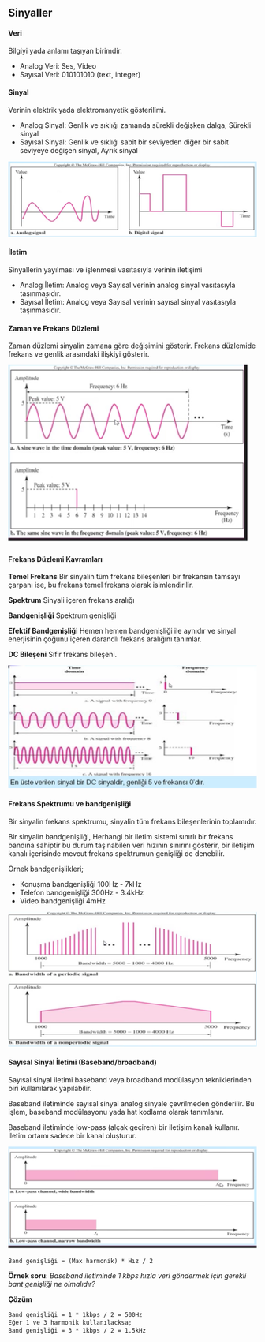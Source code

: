 Sinyaller
-----------

#### Veri
Bilgiyi yada anlamı taşıyan birimdir. 
* Analog Veri: Ses, Video
* Sayısal Veri: 010101010 (text, integer)

#### Sinyal
Verinin elektrik yada elektromanyetik gösterilimi.
* Analog Sinyal: Genlik ve sıklığı zamanda sürekli değişken dalga, Sürekli sinyal
* Sayısal Sinyal: Genlik ve sıklığı sabit bir seviyeden diğer bir sabit seviyeye değişen sinyal, Ayrık sinyal

![](analog-digital-signal.png)

#### İletim
Sinyallerin yayılması ve işlenmesi vasıtasıyla verinin iletişimi
* Analog İletim: Analog veya Sayısal verinin analog sinyal vasıtasıyla taşınmasıdır.
* Sayısal İletim: Analog veya Sayısal verinin sayısal sinyal vasıtasıyla taşınmasıdır.

#### Zaman ve Frekans Düzlemi

Zaman düzlemi sinyalin zamana göre değişimini gösterir. Frekans düzlemide frekans ve genlik arasındaki ilişkiyi gösterir.

![](frekans-zaman-duzlem.png)

#### Frekans Düzlemi Kavramları

**Temel Frekans** Bir sinyalin tüm frekans bileşenleri bir frekansın tamsayı çarpanı ise, bu frekans temel frekans olarak isimlendirilir.

**Spektrum** Sinyali içeren frekans aralığı

**Bandgenişliği** Spektrum genişliği

**Efektif Bandgenişliği** Hemen hemen bandgenişliği ile aynıdır ve sinyal enerjisinin çoğunu içeren darandlı frekans aralığını tanımlar.

**DC Bileşeni** Sıfır frekans bileşeni.

![](frekans-duzlemi-kavramlari.png)

#### Frekans Spektrumu ve bandgenişliği

Bir sinyalin frekans spektrumu, sinyalin tüm frekans bileşenlerinin toplamıdır.

Bir sinyalin bandgenişliği, Herhangi bir iletim sistemi sınırlı bir frekans bandına sahiptir bu durum taşınabilen veri hızının sınırını gösterir, bir iletişim kanalı içerisinde mevcut frekans spektrumun genişliği de denebilir.

Örnek bandgenişlikleri;
* Konuşma bandgenişliği 100Hz - 7kHz
* Telefon bandgenişliği 300Hz - 3.4kHz
* Video bandgenişliği 4mHz

![](spektrum-bandgenisligi.png)


#### Sayısal Sinyal İletimi (Baseband/broadband)

Sayısal sinyal iletimi baseband veya broadband modülasyon tekniklerinden biri kullanılarak yapılabilir.

Baseband iletiminde sayısal sinyal analog sinyale çevrilmeden gönderilir. Bu işlem, baseband modülasyonu yada hat kodlama olarak tanımlanır.

Baseband iletiminde low-pass (alçak geçiren) bir iletişim kanalı kullanır. İletim ortamı sadece bir kanal oluşturur.

![](base-band.png)


```
Band genişliği = (Max harmonik) * Hız / 2
```

__Örnek soru__: _Baseband iletiminde 1 kbps hızla veri göndermek için gerekli bant genişliği ne olmalıdır?_

__Çözüm__
```
Band genişliği = 1 * 1kbps / 2 = 500Hz
Eğer 1 ve 3 harmonik kullanılacksa;
Band genişliği = 3 * 1kbps / 2 = 1.5kHz
```

